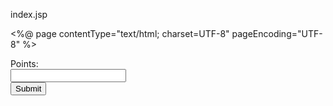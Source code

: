 index.jsp

















<%@ page contentType="text/html; charset=UTF-8" pageEncoding="UTF-8" %>
<!DOCTYPE html>
<html>
    <head>
        <title>STOOP</title>
    </head>
    <body>
        <form action="competition">
            <label for="points">Points:</label><br>
            <input type="points" id="points" name="points"><br>
            <input type="submit" value="Submit">
        </form>
    </body>
</html>
